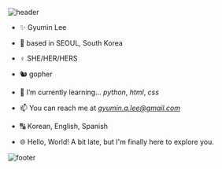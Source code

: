 ![header](https://capsule-render.vercel.app/api?type=wave&color=gradient&height=300&section=header&text=Hello%20World:\)&fontSize=80)

- ✨ Gyumin Lee
- 📍 based in SEOUL, South Korea
- ♀️ SHE/HER/HERS
- 🐿️ gopher

- 🌱 I’m currently learning... *python*, *html*, *css* 
- 📫 You can reach me at *gyumin.q.lee@gmail.com*
- 🔠 Korean, English, Spanish

- 🌐 Hello, World! A bit late, but I'm finally here to explore you. 

![footer](https://capsule-render.vercel.app/api?type=wave&color=gradient&height=300&section=footer)

<!---
qminlee723/qminlee723 is a ✨ special ✨ repository because its `README.md` (this file) appears on your GitHub profile.
You can click the Preview link to take a look at your changes.
--->
